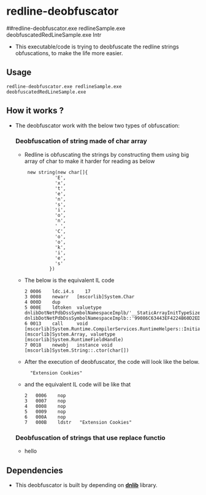 # redline-deobfuscator

##redline-deobfuscator.exe redlineSample.exe  deobfuscatedRedLineSample.exe
Intr

- This executable/code is trying to deobfuscate the redline strings obfuscations, to make the life more easier.

## Usage

```
redline-deobfuscator.exe redlineSample.exe  deobfuscatedRedLineSample.exe
```


## How it works ?

- The deobfuscator work with the below two types of obfuscation:

  ### Deobfuscation of string made of char array
 
  - Redline is obfuscating the strings by constructing them using big array of char to make it harder for reading as below

     ```
      new string(new char[]{
				'E',
				'x',
				't',
				'e',
				'n',
				's',
				'i',
				'o',
				'n',
				' ',
				'C',
				'o',
				'o',
				'k',
				'i',
				'e',
				's'
			  })
      ```

  - The below is the equivalent IL code
  
      ```
      2	0006	ldc.i4.s	17
      3	0008	newarr	 [mscorlib]System.Char
      4	000D	dup
      5	000E	ldtoken	 valuetype dnlibDotNetPdbDssSymbolNamespaceImplb/'__StaticArrayInitTypeSize=34' dnlibDotNetPdbDssSymbolNamespaceImplb::'99086C63443EF4224B60D2ED08447C082E7A0484'
      6	0013	call	 void [mscorlib]System.Runtime.CompilerServices.RuntimeHelpers::InitializeArray(class [mscorlib]System.Array, valuetype [mscorlib]System.RuntimeFieldHandle)
      7	0018	newobj	 instance void [mscorlib]System.String::.ctor(char[])
     ```


  -  After the execution of deobfuscator, the code will look like the below.
    
     ```
       "Extension Cookies"
     ```
  
  - and the equivalent IL code will be like that
   
    ```
    2	0006	nop
    3	0007	nop
    4	0008	nop
    5	0009	nop
    6	000A	nop
    7	000B	ldstr	"Extension Cookies"
    ```





  ### Deobfuscation of strings that use replace functio
  - hello
  
## Dependencies
- This deobfuscator is built by depending on [**dnlib**](https://github.com/0xd4d/dnlib) library. 
 
